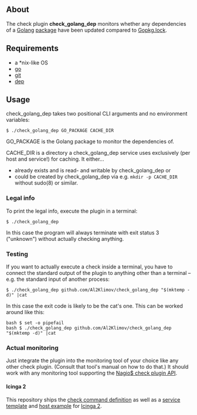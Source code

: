 ## About

The check plugin **check\_golang\_dep** monitors
whether any dependencies of a [Golang][golang] [package][go-pkg]
have been updated compared to [Gopkg.lock].

## Requirements

* a \*nix-like OS
* [go]
* [git]
* [dep]

## Usage

check\_golang\_dep takes two positional CLI arguments
and no environment variables:

```
$ ./check_golang_dep GO_PACKAGE CACHE_DIR
```

GO\_PACKAGE is the Golang package to monitor the dependencies of.

CACHE\_DIR is a directory a check\_golang\_dep service
uses exclusively (per host and service!) for caching. It either...

* already exists and is read- and writable by check\_golang\_dep or
* could be created by check\_golang\_dep via e.g. `mkdir -p CACHE_DIR`
  without sudo(8) or similar.

### Legal info

To print the legal info, execute the plugin in a terminal:

```
$ ./check_golang_dep
```

In this case the program will always terminate with exit status 3 ("unknown")
without actually checking anything.

### Testing

If you want to actually execute a check inside a terminal,
you have to connect the standard output of the plugin to anything
other than a terminal – e.g. the standard input of another process:

```
$ ./check_golang_dep github.com/Al2Klimov/check_golang_dep "$(mktemp -d)" |cat
```

In this case the exit code is likely to be the cat's one.
This can be worked around like this:

```
bash $ set -o pipefail
bash $ ./check_golang_dep github.com/Al2Klimov/check_golang_dep "$(mktemp -d)" |cat
```

### Actual monitoring

Just integrate the plugin into the monitoring tool of your choice
like any other check plugin. (Consult that tool's manual on how to do that.)
It should work with any monitoring tool
supporting the [Nagio$ check plugin API].

#### Icinga 2

This repository ships the [check command definition]
as well as a [service template] and [host example] for [Icinga 2].

[golang]: https://golang.org/
[go-pkg]: https://golang.org/ref/spec#Packages
[Gopkg.lock]: https://golang.github.io/dep/docs/Gopkg.lock.html
[go]: https://golang.org/cmd/go/
[git]: https://git-scm.com/
[dep]: https://golang.github.io/dep/
[Nagio$ check plugin API]: https://nagios-plugins.org/doc/guidelines.html#AEN78
[check command definition]: ./icinga2/check_golang_dep.conf
[service template]: ./icinga2/check_golang_dep-service.conf
[host example]: ./icinga2/check_golang_dep-host.conf
[Icinga 2]: https://www.icinga.com/docs/icinga2/latest/doc/01-about/
